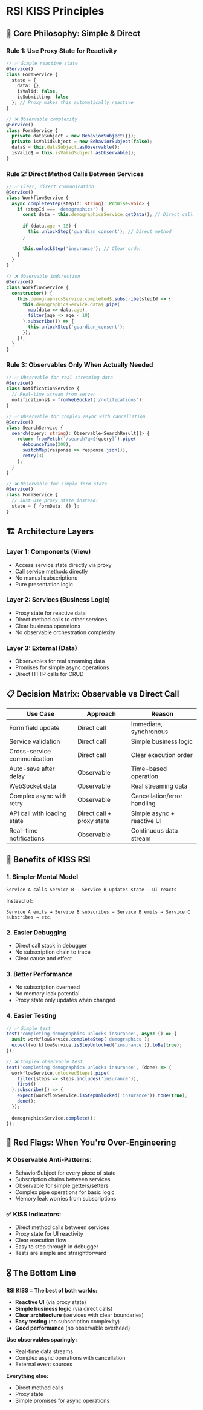 # RSI KISS Principles

## 🎯 **Core Philosophy: Simple & Direct**

### **Rule 1: Use Proxy State for Reactivity**
```typescript
// ✅ Simple reactive state
@Service()
class FormService {
  state = {
    data: {},
    isValid: false,
    isSubmitting: false
  }; // Proxy makes this automatically reactive
}

// ❌ Observable complexity
@Service() 
class FormService {
  private dataSubject = new BehaviorSubject({});
  private isValidSubject = new BehaviorSubject(false);
  data$ = this.dataSubject.asObservable();
  isValid$ = this.isValidSubject.asObservable();
}
```

### **Rule 2: Direct Method Calls Between Services**
```typescript
// ✅ Clear, direct communication
@Service()
class WorkflowService {
  async completeStep(stepId: string): Promise<void> {
    if (stepId === 'demographics') {
      const data = this.demographicsService.getData(); // Direct call
      
      if (data.age < 18) {
        this.unlockStep('guardian_consent'); // Direct method
      }
      
      this.unlockStep('insurance'); // Clear order
    }
  }
}

// ❌ Observable indirection
@Service()
class WorkflowService {
  constructor() {
    this.demographicsService.completed$.subscribe(stepId => {
      this.demographicsService.data$.pipe(
        map(data => data.age),
        filter(age => age < 18)
      ).subscribe(() => {
        this.unlockStep('guardian_consent');
      });
    });
  }
}
```

### **Rule 3: Observables Only When Actually Needed**
```typescript
// ✅ Observable for real streaming data
@Service()
class NotificationService {
  // Real-time stream from server
  notifications$ = fromWebSocket('/notifications');
}

// ✅ Observable for complex async with cancellation
@Service()
class SearchService {
  search(query: string): Observable<SearchResult[]> {
    return fromFetch(`/search?q=${query}`).pipe(
      debounceTime(300),
      switchMap(response => response.json()),
      retry(3)
    );
  }
}

// ❌ Observable for simple form state
@Service()
class FormService {
  // Just use proxy state instead!
  state = { formData: {} };
}
```

## 🏗️ **Architecture Layers**

### **Layer 1: Components (View)**
- Access service state directly via proxy
- Call service methods directly
- No manual subscriptions
- Pure presentation logic

### **Layer 2: Services (Business Logic)**
- Proxy state for reactive data
- Direct method calls to other services
- Clear business operations
- No observable orchestration complexity

### **Layer 3: External (Data)**
- Observables for real streaming data
- Promises for simple async operations
- Direct HTTP calls for CRUD

## 📋 **Decision Matrix: Observable vs Direct Call**

| Use Case | Approach | Reason |
|----------|----------|---------|
| Form field update | Direct call | Immediate, synchronous |
| Service validation | Direct call | Simple business logic |
| Cross-service communication | Direct call | Clear execution order |
| Auto-save after delay | Observable | Time-based operation |
| WebSocket data | Observable | Real streaming data |
| Complex async with retry | Observable | Cancellation/error handling |
| API call with loading state | Direct call + proxy state | Simple async + reactive UI |
| Real-time notifications | Observable | Continuous data stream |

## 🎯 **Benefits of KISS RSI**

### **1. Simpler Mental Model**
```
Service A calls Service B → Service B updates state → UI reacts
```
Instead of:
```
Service A emits → Service B subscribes → Service B emits → Service C subscribes → etc.
```

### **2. Easier Debugging**
- Direct call stack in debugger
- No subscription chain to trace
- Clear cause and effect

### **3. Better Performance**
- No subscription overhead
- No memory leak potential
- Proxy state only updates when changed

### **4. Easier Testing**
```typescript
// ✅ Simple test
test('completing demographics unlocks insurance', async () => {
  await workflowService.completeStep('demographics');
  expect(workflowService.isStepUnlocked('insurance')).toBe(true);
});

// ❌ Complex observable test
test('completing demographics unlocks insurance', (done) => {
  workflowService.unlockedSteps$.pipe(
    filter(steps => steps.includes('insurance')),
    first()
  ).subscribe(() => {
    expect(workflowService.isStepUnlocked('insurance')).toBe(true);
    done();
  });
  
  demographicsService.complete();
});
```

## 🚦 **Red Flags: When You're Over-Engineering**

### **❌ Observable Anti-Patterns:**
- BehaviorSubject for every piece of state
- Subscription chains between services
- Observable for simple getters/setters
- Complex pipe operations for basic logic
- Memory leak worries from subscriptions

### **✅ KISS Indicators:**
- Direct method calls between services
- Proxy state for UI reactivity
- Clear execution flow
- Easy to step through in debugger
- Tests are simple and straightforward

## 🎖️ **The Bottom Line**

**RSI KISS = The best of both worlds:**
- **Reactive UI** (via proxy state)
- **Simple business logic** (via direct calls)
- **Clear architecture** (services with clear boundaries)
- **Easy testing** (no subscription complexity)
- **Good performance** (no observable overhead)

**Use observables sparingly:**
- Real-time data streams
- Complex async operations with cancellation
- External event sources

**Everything else:**
- Direct method calls
- Proxy state
- Simple promises for async operations